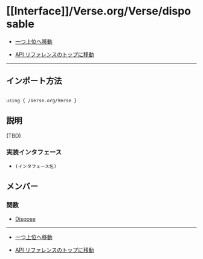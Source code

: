 # [[Interface]]/Verse.org/Verse/disposable

- [一つ上位へ移動](../main.md)

- [API リファレンスのトップに移動](/main.md)

---

## インポート方法

```verse

using { /Verse.org/Verse }

```

## 説明

(TBD)

### 実装インタフェース

- `(インタフェース名)`

## メンバー

### 関数

- [Dispose](./F_Dispose/main.md)

---

- [一つ上位へ移動](../main.md)

- [API リファレンスのトップに移動](/main.md)
